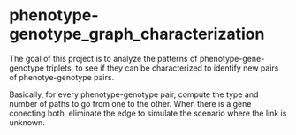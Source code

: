 # phenotype-genotype_graph_characterization

The goal of this project is to analyze the patterns of phenotype-gene-genotype triplets, to see if they can be characterized to identify new pairs of phenotye-genotype pairs.

Basically, for every phenotype-genotype pair, compute the type and number of paths to go from one to the other. When there is a gene conecting both, eliminate the edge to simulate the scenario where the link is unknown.
